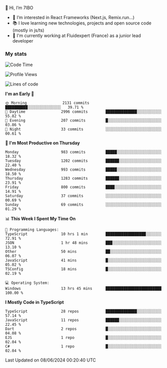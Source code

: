 👋 Hi, I’m 7IBO

- 👀 I’m interested in React Frameworks (Next.js, Remix.run...)
- 📚 I love learning new technologies, projects and open source code (mostly in js/ts)
- 💼 I'm currently working at Fluidexpert (France) as a junior lead developer

### My stats
<!--START_SECTION:waka-->
![Code Time](http://img.shields.io/badge/Code%20Time-647%20hrs%2020%20mins-blue)

![Profile Views](http://img.shields.io/badge/Profile%20Views-0-blue)

![Lines of code](https://img.shields.io/badge/From%20Hello%20World%20I%27ve%20Written-6.7%20million%20lines%20of%20code-blue)

**I'm an Early 🐤** 

```text
🌞 Morning                2131 commits        ██████████░░░░░░░░░░░░░░░   39.71 % 
🌆 Daytime                2996 commits        ██████████████░░░░░░░░░░░   55.82 % 
🌃 Evening                207 commits         █░░░░░░░░░░░░░░░░░░░░░░░░   03.86 % 
🌙 Night                  33 commits          ░░░░░░░░░░░░░░░░░░░░░░░░░   00.61 % 
```
📅 **I'm Most Productive on Thursday** 

```text
Monday                   983 commits         █████░░░░░░░░░░░░░░░░░░░░   18.32 % 
Tuesday                  1202 commits        ██████░░░░░░░░░░░░░░░░░░░   22.40 % 
Wednesday                993 commits         █████░░░░░░░░░░░░░░░░░░░░   18.50 % 
Thursday                 1283 commits        ██████░░░░░░░░░░░░░░░░░░░   23.91 % 
Friday                   800 commits         ████░░░░░░░░░░░░░░░░░░░░░   14.91 % 
Saturday                 37 commits          ░░░░░░░░░░░░░░░░░░░░░░░░░   00.69 % 
Sunday                   69 commits          ░░░░░░░░░░░░░░░░░░░░░░░░░   01.29 % 
```


📊 **This Week I Spent My Time On** 

```text
💬 Programming Languages: 
TypeScript               10 hrs 1 min        ██████████████████░░░░░░░   72.91 % 
JSON                     1 hr 48 mins        ███░░░░░░░░░░░░░░░░░░░░░░   13.10 % 
Other                    50 mins             ██░░░░░░░░░░░░░░░░░░░░░░░   06.07 % 
JavaScript               41 mins             █░░░░░░░░░░░░░░░░░░░░░░░░   05.02 % 
TSConfig                 18 mins             █░░░░░░░░░░░░░░░░░░░░░░░░   02.19 % 

💻 Operating System: 
Windows                  13 hrs 45 mins      █████████████████████████   100.00 % 
```

**I Mostly Code in TypeScript** 

```text
TypeScript               28 repos            ██████████████░░░░░░░░░░░   57.14 % 
JavaScript               11 repos            ██████░░░░░░░░░░░░░░░░░░░   22.45 % 
Dart                     2 repos             █░░░░░░░░░░░░░░░░░░░░░░░░   04.08 % 
EJS                      1 repo              █░░░░░░░░░░░░░░░░░░░░░░░░   02.04 % 
C#                       1 repo              █░░░░░░░░░░░░░░░░░░░░░░░░   02.04 % 
```




 Last Updated on 08/06/2024 00:20:40 UTC
<!--END_SECTION:waka-->
